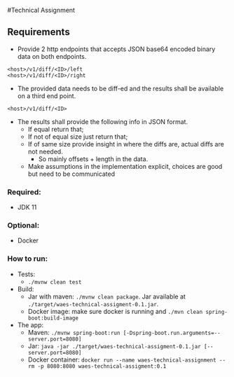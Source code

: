 #Technical Assignment

## Requirements

* Provide 2 http endpoints that accepts JSON base64 encoded binary data on both endpoints.
```
<host>/v1/diff/<ID>/left 
<host>/v1/diff/<ID>/right
```

* The provided data needs to be diff-ed and the results shall be available on a third end point.
```
<host>/v1/diff/<ID>
```
* The results shall provide the following info in JSON format.
    * If equal return that;
    * If not of equal size just return that;
    * If of same size provide insight in where the diffs are, actual diffs are not needed.
        * So mainly offsets + length in the data.
    * Make assumptions in the implementation explicit, choices are good but need to be communicated
    
### Required:
* JDK 11

### Optional:
* Docker

### How to run:
- Tests:
    - `./mvnw clean test`
- Build:
    - Jar with maven: `./mvnw clean package`. Jar available at `./target/waes-technical-assigment-0.1.jar`.
    - Docker image: make sure docker is running and `./mvn clean spring-boot:build-image`
- The app:
    - Maven: `./mvnw spring-boot:run [-Dspring-boot.run.arguments=--server.port=8080]`
    - Jar: `java -jar ./target/waes-technical-assigment-0.1.jar [--server.port=8080]`
    - Docker container: `docker run --name waes-technical-assignment --rm -p 8080:8080 waes-technical-assigment:0.1`